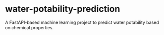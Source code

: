 # water-potability-prediction
A FastAPI-based machine learning project to predict water potability based on chemical properties.
